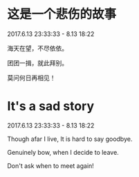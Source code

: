 # 这是一个悲伤的故事
2017.6.13 23:33:33 - 8.13 18:22

海天在望，不尽依依。

团团一揖，就此拜别。

莫问何日再相见！

# It's a sad story
2017.6.13 23:33:33 - 8.13 18:22

Though afar I live, It is hard to say goodbye.

Genuinely bow, when I decide to leave.

Don't ask when to meet again!
